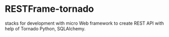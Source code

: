 # RESTFrame-tornado
stacks for development with micro Web framework to create REST API with help of Tornado Python, SQLAlchemy.
